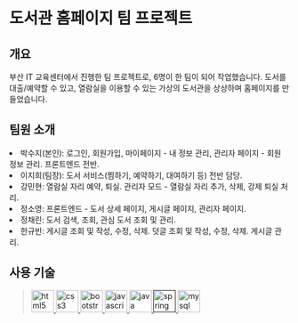 # 도서관 홈페이지 팀 프로젝트

## 개요

부산 IT 교육센터에서 진행한 팀 프로젝트로, 6명이 한 팀이 되어 작업했습니다. 도서를 대출/예약할 수 있고, 열람실을 이용할 수 있는 가상의 도서관을 상상하며 홈페이지를 만들었습니다.

## 팀원 소개
<li>박수지(본인): 로그인, 회원가입, 마이페이지 - 내 정보 관리, 관리자 페이지 - 회원 정보 관리. 프론트엔드 전반.</li>
<li>이지희(팀장): 도서 서비스(찜하기, 예약하기, 대여하기 등) 전반 담당.</li>
<li>강민현: 열람실 자리 예약, 퇴실. 관리자 모드 - 열람실 자리 추가, 삭제, 강제 퇴실 처리.</li>
<li>정소영: 프론트엔드 - 도서 상세 페이지, 게시글 페이지, 관리자 페이지.</li>
<li>정채린: 도서 검색, 조회, 관심 도서 조회 및 관리.</li>
<li>한규빈: 게시글 조회 및 작성, 수정, 삭제. 덧글 조회 및 작성, 수정, 삭제. 게시글 관리.</li>


## 사용 기술

> <p align="left"> <a href="https://www.w3.org/html/" target="_blank"> <img src="https://devicons.github.io/devicon/devicon.git/icons/html5/html5-original-wordmark.svg" alt="html5" width="40" height="40"/> </a> <a href="https://www.w3schools.com/css/" target="_blank"> <img src="https://devicons.github.io/devicon/devicon.git/icons/css3/css3-original-wordmark.svg" alt="css3" width="40" height="40"/> </a> <a href="https://getbootstrap.com" target="_blank"> <img src="https://devicons.github.io/devicon/devicon.git/icons/bootstrap/bootstrap-plain.svg" alt="bootstrap" width="40" height="40"/> </a> <a href="https://developer.mozilla.org/en-US/docs/Web/JavaScript" target="_blank"> <img src="https://devicons.github.io/devicon/devicon.git/icons/javascript/javascript-original.svg" alt="javascript" width="40" height="40"/> </a><a href="https://www.java.com" target="_blank"> <img src="https://devicons.github.io/devicon/devicon.git/icons/java/java-original-wordmark.svg" alt="java" width="40" height="40"/> </a><a href="" target="_blank"> <img src="https://www.vectorlogo.zone/logos/springio/springio-icon.svg" alt="spring" width="40" height="40"/> </a>  <a href="https://www.mysql.com/" target="_blank"> <img src="https://devicons.github.io/devicon/devicon.git/icons/mysql/mysql-original-wordmark.svg" alt="mysql" width="40" height="40"/> </a>  </p>
